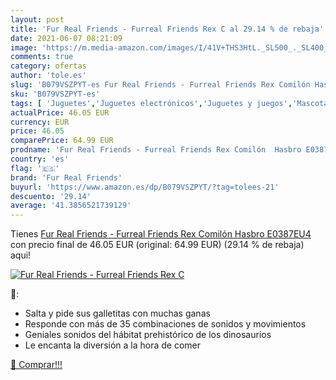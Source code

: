 ```yaml
---
layout: post
title: 'Fur Real Friends - Furreal Friends Rex C al 29.14 % de rebaja'
date: 2021-06-07 08:21:09
image: 'https://m.media-amazon.com/images/I/41V+THS3HtL._SL500_._SL400_.jpg'
comments: true
category: ofertas
author: 'tole.es'
slug: 'B079VSZPYT-es Fur Real Friends - Furreal Friends Rex Comilón Hasbro...'
sku: 'B079VSZPYT-es'
tags: [ 'Juguetes','Juguetes electrónicos','Juguetes y juegos','Mascotas electrónicas','fur real friends','hasbro', ]
actualPrice: 46.05 EUR
currency: EUR
price: 46.05
comparePrice: 64.99 EUR
prodname: 'Fur Real Friends - Furreal Friends Rex Comilón  Hasbro E0387EU4 '
country: 'es'
flag: '🇪🇸'
brand: 'Fur Real Friends'
buyurl: 'https://www.amazon.es/dp/B079VSZPYT/?tag=tolees-21'
descuento: '29.14'
average: '41.3856521739129'
---
```


Tienes [Fur Real Friends - Furreal Friends Rex Comilón  Hasbro E0387EU4 ](https://www.amazon.es/dp/B079VSZPYT/?tag=tolees-21) con precio final de  46.05 EUR (original: 64.99 EUR) (29.14 %  de rebaja) aqui!

[![Fur Real Friends - Furreal Friends Rex C](https://m.media-amazon.com/images/I/41V+THS3HtL._SL500_._SL400_.jpg)](https://www.amazon.es/dp/B079VSZPYT/?tag=tolees-21)

🔎:

- Salta y pide sus galletitas con muchas ganas
- Responde con más de 35 combinaciones de sonidos y movimientos
- Geniales sonidos del hábitat prehistórico de los dinosaurios
- Le encanta la diversión a la hora de comer

[🛒 Comprar!!!](https://www.amazon.es/dp/B079VSZPYT/?tag=tolees-21)
